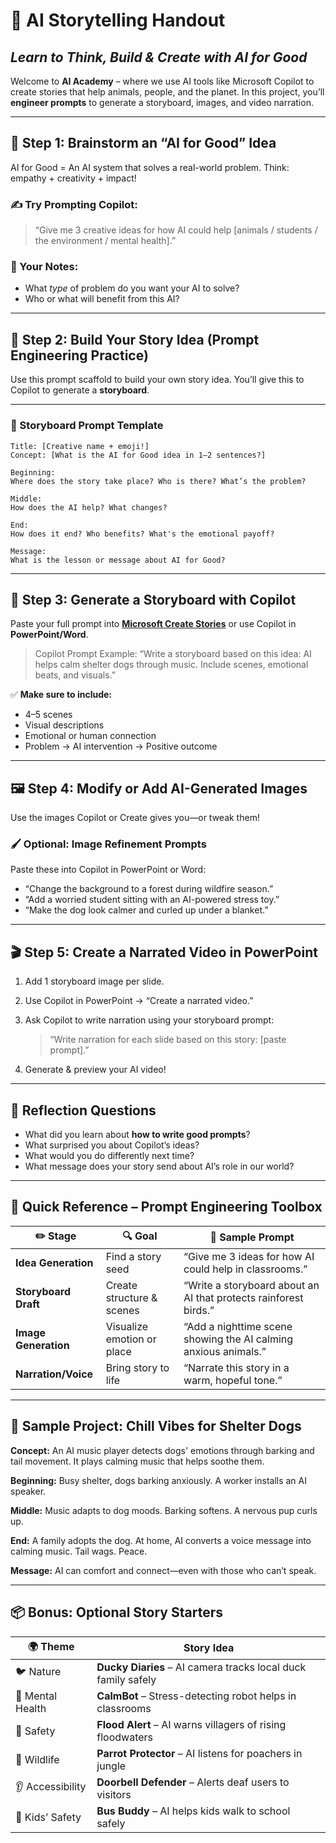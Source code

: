 # 🧠 **AI Storytelling Handout**

## *Learn to Think, Build & Create with AI for Good*

Welcome to **AI Academy** – where we use AI tools like Microsoft Copilot to create stories that help animals, people, and the planet. In this project, you’ll **engineer prompts** to generate a storyboard, images, and video narration.

---

## 🚀 **Step 1: Brainstorm an “AI for Good” Idea**

AI for Good = An AI system that solves a real-world problem.
Think: empathy + creativity + impact!

### ✍️ Try Prompting Copilot:

> “Give me 3 creative ideas for how AI could help \[animals / students / the environment / mental health].”

### 💭 Your Notes:

* What *type* of problem do you want your AI to solve?
* Who or what will benefit from this AI?

---

## 🔧 **Step 2: Build Your Story Idea** (Prompt Engineering Practice)

Use this prompt scaffold to build your own story idea.
You’ll give this to Copilot to generate a **storyboard**.

---

### 📄 Storyboard Prompt Template

```
Title: [Creative name + emoji!]
Concept: [What is the AI for Good idea in 1–2 sentences?]

Beginning:
Where does the story take place? Who is there? What’s the problem?

Middle:
How does the AI help? What changes?

End:
How does it end? Who benefits? What's the emotional payoff?

Message:
What is the lesson or message about AI for Good?
```

---

## 🧪 **Step 3: Generate a Storyboard with Copilot**

Paste your full prompt into **[Microsoft Create Stories](https://create.microsoft.com/stories)** or use Copilot in **PowerPoint/Word**.

> Copilot Prompt Example:
> “Write a storyboard based on this idea: AI helps calm shelter dogs through music. Include scenes, emotional beats, and visuals.”

✅ **Make sure to include:**

* 4–5 scenes
* Visual descriptions
* Emotional or human connection
* Problem → AI intervention → Positive outcome

---

## 🖼️ **Step 4: Modify or Add AI-Generated Images**

Use the images Copilot or Create gives you—or tweak them!

### 🖌️ Optional: Image Refinement Prompts

Paste these into Copilot in PowerPoint or Word:

* “Change the background to a forest during wildfire season.”
* “Add a worried student sitting with an AI-powered stress toy.”
* “Make the dog look calmer and curled up under a blanket.”

---

## 🎬 **Step 5: Create a Narrated Video in PowerPoint**

1. Add 1 storyboard image per slide.
2. Use Copilot in PowerPoint → “Create a narrated video.”
3. Ask Copilot to write narration using your storyboard prompt:

   > “Write narration for each slide based on this story: \[paste prompt].”
4. Generate & preview your AI video!

---

## 🌟 **Reflection Questions**

* What did you learn about **how to write good prompts**?
* What surprised you about Copilot’s ideas?
* What would you do differently next time?
* What message does your story send about AI’s role in our world?

---

## 🧰 Quick Reference – Prompt Engineering Toolbox

| ✏️ Stage             | 🔍 Goal                    | 💬 Sample Prompt                                                 |
| -------------------- | -------------------------- | ---------------------------------------------------------------- |
| **Idea Generation**  | Find a story seed          | “Give me 3 ideas for how AI could help in classrooms.”           |
| **Storyboard Draft** | Create structure & scenes  | “Write a storyboard about an AI that protects rainforest birds.” |
| **Image Generation** | Visualize emotion or place | “Add a nighttime scene showing the AI calming anxious animals.”  |
| **Narration/Voice**  | Bring story to life        | “Narrate this story in a warm, hopeful tone.”                    |

---

## 🐾 Sample Project: Chill Vibes for Shelter Dogs

**Concept:** An AI music player detects dogs' emotions through barking and tail movement. It plays calming music that helps soothe them.

**Beginning:** Busy shelter, dogs barking anxiously. A worker installs an AI speaker.

**Middle:** Music adapts to dog moods. Barking softens. A nervous pup curls up.

**End:** A family adopts the dog. At home, AI converts a voice message into calming music. Tail wags. Peace.

**Message:** AI can comfort and connect—even with those who can’t speak.

---

## 📦 Bonus: Optional Story Starters

| 🌍 Theme         | Story Idea                                                    |
| ---------------- | ------------------------------------------------------------- |
| 🐦 Nature        | **Ducky Diaries** – AI camera tracks local duck family safely |
| 🧠 Mental Health | **CalmBot** – Stress-detecting robot helps in classrooms      |
| 🦺 Safety        | **Flood Alert** – AI warns villagers of rising floodwaters    |
| 🦜 Wildlife      | **Parrot Protector** – AI listens for poachers in jungle      |
| 👂 Accessibility | **Doorbell Defender** – Alerts deaf users to visitors         |
| 🚸 Kids’ Safety  | **Bus Buddy** – AI helps kids walk to school safely           |

